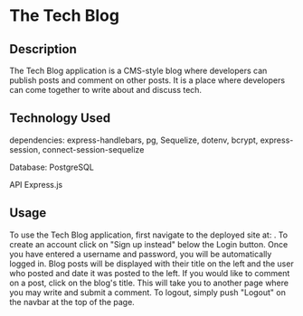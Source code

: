 # The Tech Blog

## Description

The Tech Blog application is a CMS-style blog where developers can publish posts and comment on other posts. It is a place where developers can come together to write about and discuss tech.

## Technology Used

dependencies:
express-handlebars,
pg,
Sequelize,
dotenv,
bcrypt,
express-session,
connect-session-sequelize

Database:
PostgreSQL

API
Express.js

## Usage

To use the Tech Blog application, first navigate to the deployed site at: . To create an account click on "Sign up instead" below the Login button. Once you have entered a username and password, you will be automatically logged in. Blog posts will be displayed with their title on the left and the user who posted and date it was posted to the left. If you would like to comment on a post, click on the blog's title. This will take you to another page where you may write and submit a comment. To logout, simply push "Logout" on the navbar at the top of the page.
